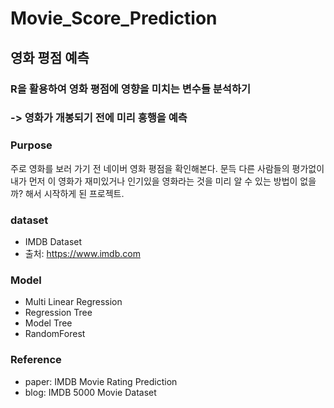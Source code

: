 Movie_Score_Prediction
======================
영화 평점 예측
--------------
### R을 활용하여 영화 평점에 영향을 미치는 변수들 분석하기
### -> 영화가 개봉되기 전에 미리 흥행을 예측


### **Purpose**
주로 영화를 보러 가기 전 네이버 영화 평점을 확인해본다.
문득 다른 사람들의 평가없이 내가 먼저 이 영화가 재미있거나 인기있을 영화라는 것을 미리 알 수 있는 방법이 없을까? 해서
시작하게 된 프로젝트.


### **dataset**
* IMDB Dataset
* 출처: <https://www.imdb.com>


### **Model**
* Multi Linear Regression
* Regression Tree
* Model Tree
* RandomForest


### **Reference**
* paper: IMDB Movie Rating Prediction
* blog: IMDB 5000 Movie Dataset
